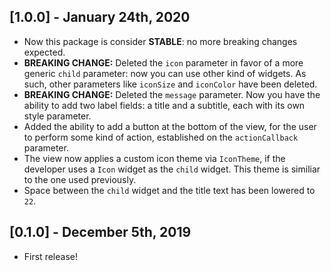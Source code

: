 ## [1.0.0] - January 24th, 2020

- Now this package is consider **STABLE**: no more breaking changes expected.
- **BREAKING CHANGE:** Deleted the `icon` parameter in favor of a more generic `child` parameter: now you can use other kind of widgets. As such, other parameters like `iconSize` and `iconColor` have been deleted.
- **BREAKING CHANGE:** Deleted the `message` parameter. Now you have the ability to add two label fields: a title and a subtitle, each with its own style parameter.
- Added the ability to add a button at the bottom of the view, for the user to perform some kind of action, established on the `actionCallback` parameter.
- The view now applies a custom icon theme via `IconTheme`, if the developer uses a `Icon` widget as the `child` widget. This theme is similiar to the one used previously.
- Space between the `child` widget and the title text has been lowered to `22`.

## [0.1.0] - December 5th, 2019

- First release!
